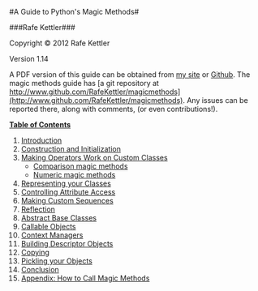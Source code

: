 #A Guide to Python's Magic Methods#

###Rafe Kettler###

Copyright &copy; 2012 Rafe Kettler

Version 1.14

A PDF version of this guide can be obtained from [my site](http://www.rafekettler.com/magicmethods.pdf) or [Github](https://github.com/RafeKettler/magicmethods/raw/master/magicmethods.pdf). The magic methods guide has [a git repository at http://www.github.com/RafeKettler/magicmethods](http://www.github.com/RafeKettler/magicmethods). Any issues can be reported 
there, along with comments, (or even contributions!).

**<a id="table" href="#table">Table of Contents</a>**


 1. [Introduction](#intro)
 2. [Construction and Initialization](#construction)
 3. [Making Operators Work on Custom Classes](#operators)
    - [Comparison magic methods](#comparisons)
    - [Numeric magic methods](#numeric)
 4. [Representing your Classes](#representations)
 5. [Controlling Attribute Access](#access)
 6. [Making Custom Sequences](#sequence)
 7. [Reflection](#reflection)
 8. [Abstract Base Classes](#abcs) 
 9. [Callable Objects](#callable)
 10. [Context Managers](#context)
 11. [Building Descriptor Objects](#descriptor)
 12. [Copying](#copying)
 13. [Pickling your Objects](#pickling)
 14. [Conclusion](#conclusion)
 15. [Appendix: How to Call Magic Methods](#appendix)